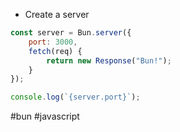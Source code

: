 * Create a server

```javascript
const server = Bun.server({
	port: 3000,
	fetch(req) {
		return new Response("Bun!");
	}
});

console.log(`{server.port}`);
```

#bun #javascript 